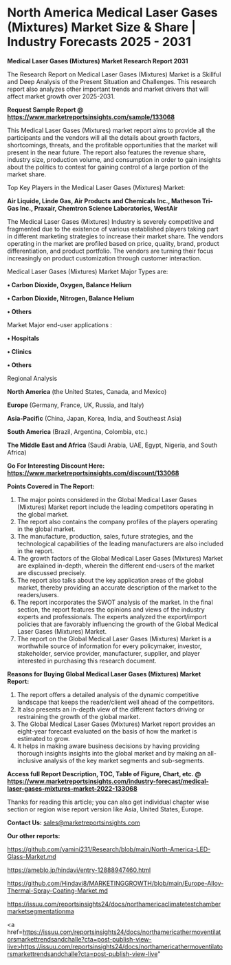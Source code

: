 # North America Medical Laser Gases (Mixtures) Market Size & Share | Industry Forecasts 2025 - 2031

<strong>Medical Laser Gases (Mixtures) Market Research Report 2031</strong>

The Research Report on Medical Laser Gases (Mixtures) Market is a Skillful and Deep Analysis of the Present Situation and Challenges. This research report also analyzes other important trends and market drivers that will affect market growth over 2025-2031.

<strong>Request Sample Report @ <a href=https://www.marketreportsinsights.com/sample/133068>https://www.marketreportsinsights.com/sample/133068</a></strong>

This Medical Laser Gases (Mixtures) market report aims to provide all the participants and the vendors will all the details about growth factors, shortcomings, threats, and the profitable opportunities that the market will present in the near future. The report also features the revenue share, industry size, production volume, and consumption in order to gain insights about the politics to contest for gaining control of a large portion of the market share.

Top Key Players in the Medical Laser Gases (Mixtures) Market:

<strong>Air Liquide, Linde Gas, Air Products and Chemicals Inc., Matheson Tri-Gas Inc., Praxair, Chemtron Science Laboratories, WestAir</strong>

The Medical Laser Gases (Mixtures) Industry is severely competitive and fragmented due to the existence of various established players taking part in different marketing strategies to increase their market share. The vendors operating in the market are profiled based on price, quality, brand, product differentiation, and product portfolio. The vendors are turning their focus increasingly on product customization through customer interaction.

Medical Laser Gases (Mixtures) Market Major Types are:

<strong>• Carbon Dioxide, Oxygen, Balance Helium

• Carbon Dioxide, Nitrogen, Balance Helium

• Others</strong>

Market Major end-user applications :

<strong>• Hospitals

• Clinics

• Others</strong>

Regional Analysis

</u><strong><b>North America</b></strong> (the United States, Canada, and Mexico)

<strong><b>Europe </b></strong>(Germany, France, UK, Russia, and Italy)

<strong><b>Asia-Pacific</b></strong> (China, Japan, Korea, India, and Southeast Asia)

<strong><b>South America</b></strong> (Brazil, Argentina, Colombia, etc.)

<strong><b>The Middle East and Africa</b></strong> (Saudi Arabia, UAE, Egypt, Nigeria, and South Africa)

<strong>Go For Interesting Discount Here: <a href=https://www.marketreportsinsights.com/discount/133068>https://www.marketreportsinsights.com/discount/133068</a></strong>

<strong>Points Covered in The Report:</strong>
<ol>
  <li>The major points considered in the Global Medical Laser Gases (Mixtures) Market report include the leading competitors operating in the global market.</li>
  <li>The report also contains the company profiles of the players operating in the global market.</li>
  <li>The manufacture, production, sales, future strategies, and the technological capabilities of the leading manufacturers are also included in the report.</li>
  <li>The growth factors of the Global Medical Laser Gases (Mixtures) Market are explained in-depth, wherein the different end-users of the market are discussed precisely.</li>
  <li>The report also talks about the key application areas of the global market, thereby providing an accurate description of the market to the readers/users.</li>
  <li>The report incorporates the SWOT analysis of the market. In the final section, the report features the opinions and views of the industry experts and professionals. The experts analyzed the export/import policies that are favorably influencing the growth of the Global Medical Laser Gases (Mixtures) Market.</li>
  <li>The report on the Global Medical Laser Gases (Mixtures) Market is a worthwhile source of information for every policymaker, investor, stakeholder, service provider, manufacturer, supplier, and player interested in purchasing this research document.</li>
</ol>
<strong>Reasons for Buying Global Medical Laser Gases (Mixtures) Market Report:</strong>

<ol>
  <li>The report offers a detailed analysis of the dynamic competitive landscape that keeps the reader/client well ahead of the competitors.</li>
  <li>It also presents an in-depth view of the different factors driving or restraining the growth of the global market.</li>
  <li>The Global Medical Laser Gases (Mixtures) Market report provides an eight-year forecast evaluated on the basis of how the market is estimated to grow.</li>
  <li>It helps in making aware business decisions by having providing thorough insights insights into the global market and by making an all-inclusive analysis of the key market segments and sub-segments.</li>
</ol>
<strong>Access full Report Description, TOC, Table of Figure, Chart, etc. @ <a href=https://www.marketreportsinsights.com/industry-forecast/medical-laser-gases-mixtures-market-2022-133068>https://www.marketreportsinsights.com/industry-forecast/medical-laser-gases-mixtures-market-2022-133068</a></strong>


Thanks for reading this article; you can also get individual chapter wise section or region wise report version like Asia, United States, Europe.

<strong>Contact Us:</strong>
sales@marketreportsinsights.com

<strong>Our other reports:</strong>

<a href=https://github.com/yamini231/Research/blob/main/North-America-LED-Glass-Market.md>https://github.com/yamini231/Research/blob/main/North-America-LED-Glass-Market.md</a>

<a href=https://ameblo.jp/hindavi/entry-12888947460.html>https://ameblo.jp/hindavi/entry-12888947460.html</a>

<a href=https://github.com/Hindavi8/MARKETINGGROWTH/blob/main/Europe-Alloy-Thermal-Spray-Coating-Market.md>https://github.com/Hindavi8/MARKETINGGROWTH/blob/main/Europe-Alloy-Thermal-Spray-Coating-Market.md</a>

<a href=https://issuu.com/reportsinsights24/docs/northamericaclimatetestchambermarketsegmentationma>https://issuu.com/reportsinsights24/docs/northamericaclimatetestchambermarketsegmentationma</a>

<a href=https://issuu.com/reportsinsights24/docs/northamericathermoventilatorsmarkettrendsandchalle?cta=post-publish-view-live>https://issuu.com/reportsinsights24/docs/northamericathermoventilatorsmarkettrendsandchalle?cta=post-publish-view-live</a>"
